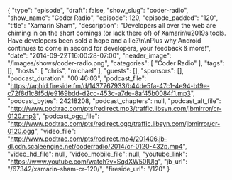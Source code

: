 {
  "type": "episode",
  "draft": false,
  "show_slug": "coder-radio",
  "show_name": "Coder Radio",
  "episode": 120,
  "episode_padded": "120",
  "title": "Xamarin Sham",
  "description": "Developers all over the web are chiming in on the short comings (or lack there of) of Xamarin\u2019s tools. Have developers been sold a hope and a lie?\n\nPlus why Android continues to come in second for developers, your feedback & more!",
  "date": "2014-09-22T16:00:28-07:00",
  "header_image": "/images/shows/coder-radio.png",
  "categories": [
    "Coder Radio"
  ],
  "tags": [],
  "hosts": [
    "chris",
    "michael"
  ],
  "guests": [],
  "sponsors": [],
  "podcast_duration": "00:46:03",
  "podcast_file": "https://aphid.fireside.fm/d/1437767933/b44de5fa-47c1-4e94-bf9e-c72f8d1c8f5d/e9169bdd-d2cc-453c-a7de-8af45b0084f1.mp3",
  "podcast_bytes": 24218208,
  "podcast_chapters": null,
  "podcast_alt_file": "http://www.podtrac.com/pts/redirect.mp3/traffic.libsyn.com/jbmirror/cr-0120.mp3",
  "podcast_ogg_file": "http://www.podtrac.com/pts/redirect.ogg/traffic.libsyn.com/jbmirror/cr-0120.ogg",
  "video_file": "http://www.podtrac.com/pts/redirect.mp4/201406.jb-dl.cdn.scaleengine.net/coderradio/2014/cr-0120-432p.mp4",
  "video_hd_file": null,
  "video_mobile_file": null,
  "youtube_link": "https://www.youtube.com/watch?v=SgdXW50IUlg",
  "jb_url": "/67342/xamarin-sham-cr-120/",
  "fireside_url": "/120"
}

